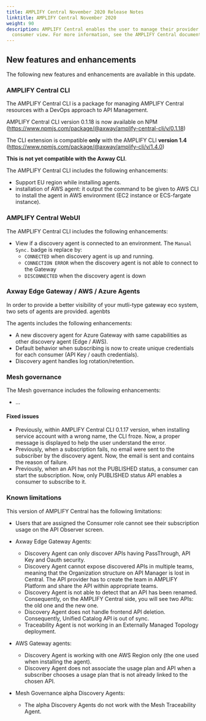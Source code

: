 ```yaml
---
title: AMPLIFY Central November 2020 Release Notes
linktitle: AMPLIFY Central November 2020
weight: 90
description: AMPLIFY Central enables the user to manage their provider /
  consumer view. For more information, see the AMPLIFY Central documentation.
---
```

## New features and enhancements

The following new features and enhancements are available in this update.

### AMPLIFY Central CLI

The AMPLIFY Central CLI is a package for managing AMPLIFY Central resources with a DevOps approach to API Management.

AMPLIFY Central CLI version 0.1.18 is now available on NPM (<https://www.npmjs.com/package/@axway/amplify-central-cli/v/0.1.18>)

The CLI extension is compatible **only** with the AMPLIFY CLI **version 1.4** (<https://www.npmjs.com/package/@axway/amplify-cli/v/1.4.0>)

**This is not yet compatible with the Axway CLI**.

The AMPLIFY Central CLI includes the following enhancements:

* Support EU region while installing agents.
* installation of AWS agent: it output the command to be given to AWS CLI to install the agent in AWS environment (EC2 instance or ECS-fargate instance).

### AMPLIFY Central WebUI

The AMPLIFY Central CLI includes the following enhancements:

* View if a discovery agent is connected to an environment. The `Manual Sync.` badge is replace by:
    * `CONNECTED` when discovery agent is up and running.
    * `CONNECTION ERROR` when the discovery agent is not able to connect to the Gateway
    * `DISCONNECTED` when the discovery agent is down

### Axway Edge Gateway / AWS / Azure Agents

In order to provide a better visibility of your mutli-type gateway eco system, two sets of agents are provided. agenbts

The agents includes the following enhancements:

* A new discovery agent for Azure Gateway with same capabilities as other discovery agent (Edge / AWS).
* Default behavior when subscribing is now to create unique credentials for each consumer (API Key / oauth credentials).
* Discovery agent handles log rotation/retention.

### Mesh governance

The Mesh governance includes the following enhancements:

* ...

#### Fixed issues

* Previously, within AMPLIFY Central CLI 0.1.17 version, when installing service account with a wrong name, the CLI froze. Now, a proper message is displayed to help the user understand the error.
* Previously, when a subscription fails, no email were sent to the subscriber by the discovery agent. Now, the email is sent and contains the reason of failure.
* Previously, when an API has not the PUBLISHED status, a consumer can start the subscription. Now, only PUBLISHED status API enables a consumer to subscribe to it.

### Known limitations

This version of AMPLIFY Central has the following limitations:

* Users that are assigned the Consumer role cannot see their subscription usage on the API Observer screen.  
* Axway Edge Gateway Agents:

    * Discovery Agent can only discover APIs having PassThrough, API Key and Oauth security.
    * Discovery Agent cannot expose discovered APIs in multiple teams, meaning that the Organization structure on API Manager is lost in Central. The API provider has to create the team in AMPLIFY Platform and share the API within appropriate teams.
    * Discovery Agent is not able to detect that an API has been renamed. Consequently, on the AMPLIFY Central side, you will see two APIs: the old one and the new one.
    * Discovery Agent does not handle frontend API deletion. Consequently, Unified Catalog API is out of sync.
    * Traceability Agent is not working in an Externally Managed Topology deployment.

* AWS Gateway agents:

    * Discovery Agent is working with one AWS Region only (the one used when installing the agent).
    * Discovery Agent does not associate the usage plan and API when a subscriber chooses a usage plan that is not already linked to the chosen API.

* Mesh Governance alpha Discovery Agents:

    * The alpha Discovery Agents do not work with the Mesh Traceability Agent.

